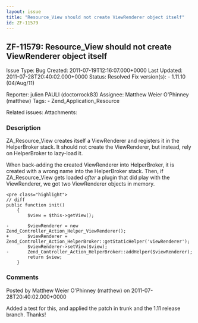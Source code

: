 ```yaml
---
layout: issue
title: "Resource_View should not create ViewRenderer object itself"
id: ZF-11579
---
```


ZF-11579: Resource\_View should not create ViewRenderer object itself
---------------------------------------------------------------------

 Issue Type: Bug Created: 2011-07-19T12:16:07.000+0000 Last Updated: 2011-07-28T20:40:02.000+0000 Status: Resolved Fix version(s): - 1.11.10 (04/Aug/11)
 
 Reporter:  julien PAULI (doctorrock83)  Assignee:  Matthew Weier O'Phinney (matthew)  Tags: - Zend\_Application\_Resource
 
 Related issues: 
 Attachments: 
### Description

ZA\_Resource\_View creates itself a ViewRenderer and registers it in the HelperBroker stack. It should not create the ViewRenderer, but instead, rely on HelperBroker to lazy-load it.

When back-adding the created ViewRenderer into HelperBroker, it is created with a wrong name into the HelperBroker stack. Then, if ZA\_Resource\_View gets loaded _after_ a plugin that did play with the ViewRenderer, we got two ViewRenderer objects in memory.

 
    <pre class="highlight">
    // diff
    public function init()
        {
            $view = $this->getView();
    
    -       $viewRenderer = new Zend_Controller_Action_Helper_ViewRenderer();
    +       $viewRenderer = Zend_Controller_Action_HelperBroker::getStaticHelper('viewRenderer');
            $viewRenderer->setView($view);
    -       Zend_Controller_Action_HelperBroker::addHelper($viewRenderer);
            return $view;
        }


 

 

### Comments

Posted by Matthew Weier O'Phinney (matthew) on 2011-07-28T20:40:02.000+0000

Added a test for this, and applied the patch in trunk and the 1.11 release branch. Thanks!

 

 